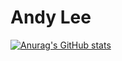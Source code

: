 # Andy Lee

[![Anurag's GitHub stats](https://github-readme-stats.vercel.app/api?username=gitHubAndyLee2020)](https://github.com/anuraghazra/github-readme-stats)
